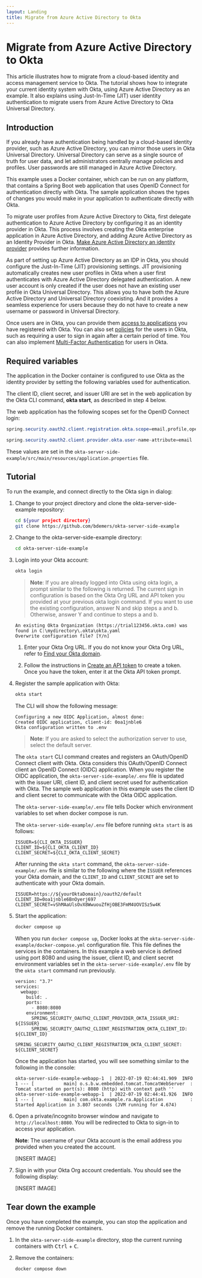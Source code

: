 ```yaml
---
layout: Landing
title: Migrate from Azure Active Directory to Okta
---
```


# Migrate from Azure Active Directory to Okta

This article illustrates how to migrate from a cloud-based identity and access management service to Okta. The tutorial shows how to integrate your current identity system with Okta, using Azure Active Directory as an example. It also explains using Just-In-Time (JIT) user identity authentication to migrate users from Azure Active Directory to Okta Universal Directory.

## Introduction

If you already have authentication being handled by a cloud-based identity provider, such as Azure Active Directory, you can mirror those users in Okta Universal Directory. Universal Directory can serve as a single source of truth for user data, and let administrators centrally manage policies and profiles. User passwords are still managed in Azure Active Directory.

This example uses a Docker container, which can be run on any platform, that contains a Spring Boot web application that uses OpenID Connect for authentication directly with Okta. The sample application shows the types of changes you would make in your application to authenticate directly with Okta.

To migrate user profiles from Azure Active Directory to Okta, first delegate authentication to Azure Active Directory by configuring it as an identity provider in Okta. This process involves creating the Okta enterprise application in Azure Active Directory, and adding Azure Active Directory as an Identity Provider in Okta. [Make Azure Active Directory an identity provider](https://help.okta.com/en-us/Content/Topics/Provisioning/azure/azure-identify-identity-provider.htm#Update) provides further information.

As part of setting up Azure Active Directory as an IDP in Okta, you should configure the Just-In-Time (JIT) provisioning settings. JIT provisioning automatically creates new user profiles in Okta when a user first authenticates with Azure Active Directory delegated authentication. A new user account is only created if the user does not have an existing user profile in Okta Universal Directory. This allows you to have both the Azure Active Directory and Universal Directory coexisting. And it provides a seamless experience for users because they do not have to create a new username or password in Universal Directory.

Once users are in Okta, you can provide them [access to applications](https://help.okta.com/oie/en-us/Content/Topics/Apps/Apps_Apps.htm) you have registered with Okta. You can also set [policies](https://developer.okta.com/docs/concepts/policies/#what-are-policies) for the users in Okta, such as requiring a user to sign in again after a certain period of time. You can also implement [Multi-Factor Authentication](https://help.okta.com/oie/en-us/Content/Topics/identity-engine/authenticators/about-authenticators.htm) for users in Okta.

## Required variables

The application in the Docker container is configured to use Okta as the identity provider by setting the following variables used for authentication.

The client ID, client secret, and issuer URI are set in the web application by the Okta CLI command, **okta start**, as described in step 4 below.

The web application has the following scopes set for the OpenID Connect login:

```java
spring.security.oauth2.client.registration.okta.scope=email,profile,openid

spring.security.oauth2.client.provider.okta.user-name-attribute=email
```

These values are set in the `okta-server-side-example/src/main/resources/application.properties` file.

## Tutorial

To run the example, and connect directly to the Okta sign in dialog:

1. Change to your project directory and clone the okta-server-side-example repository:

   ```bash
   cd ${your project directory}
   git clone https://github.com/bdemers/okta-server-side-example
   ```

2. Change to the okta-server-side-example directory:

   ```bash
   cd okta-server-side-example
   ```

3. Login into your Okta account:
   
   ```bash
   okta login
   ```

   > **Note**:  If you are already logged into Okta using okta login, a prompt similar to the following is returned. The current sign in configuration is based on the Okta Org URL and  API token you provided at your previous okta login command.  If you want to use the existing configuration, answer N and skip steps a and b. Otherwise, answer Y and continue to steps a and b.

   ```
   An existing Okta Organization (https://trial123456.okta.com) was found in C:\mydirectory\.okta\okta.yaml
   Overwrite configuration file? [Y/n]
   ```

   1. Enter your Okta Org URL. If you do not know your Okta Org URL, refer to [Find your Okta domain](https://developer.okta.com/docs/guides/find-your-domain/main/).

   2. Follow the instructions in [Create an API token](https://developer.okta.com/docs/guides/create-an-api-token/main/) to create a token. Once you have the token, enter it at the Okta API token prompt.

4. Register the sample application with Okta:

   ```bash
   okta start
   ```

   The CLI will show the following message:

   ```
   Configuring a new OIDC Application, almost done:
   Created OIDC application, client-id: 0oa1jnble6
   Okta configuration written to .env
   ```

   > **Note**: If you are asked to select the authorization server to use, select the default server.

   The `okta start` CLI command creates and registers an OAuth/OpenID Connect client with Okta. Okta considers this OAuth/OpenID Connect client an OpenID Connect (OIDC) application. When you register the OIDC application, the `okta-server-side-example/.env` file is updated with the issuer URI, client ID, and client secret used for authentication with Okta. The sample web application in this example uses the client ID and client secret to communicate with the Okta OIDC application.

   The `okta-server-side-example/.env` file tells Docker which environment variables to set when docker compose is run.

   The `okta-server-side-example/.env` file before running `okta start` is as follows:

   ```
   ISSUER=${CLI_OKTA_ISSUER}
   CLIENT_ID=${CLI_OKTA_CLIENT_ID}
   CLIENT_SECRET=${CLI_OKTA_CLIENT_SECRET}
   ```

   After running the `okta start` command, the `okta-server-side-example/.env` file is similar to the following where the `ISSUER` references your Okta domain, and the `CLIENT_ID` and `CLIENT_SECRET` are set to authenticate with your Okta domain.

   ```
   ISSUER=https://${yourOktaDomain}/oauth2/default
   CLIENT_ID=0oa1jnble6BnOyerj697
   CLIENT_SECRET=vShMAaUlsOvX8WwuouZfHjOBE3FmM4UOVISz5w4K
   ```

5. Start the application:

   ```bash
   docker compose up
   ```

   When you run `docker compose up`, Docker looks at the `okta-server-side-example/docker-compose.yml` configuration file. This file defines the services in the containers. In this example a web service is defined using port 8080 and using the issuer, client ID, and client secret environment variables set in the `okta-server-side-example/.env` file by the `okta start` command run previously.

   ```
   version: "3.7"
   services:
     webapp:
       build: .
       ports:
         - 8080:8080
       environment:
         SPRING_SECURITY_OAUTH2_CLIENT_PROVIDER_OKTA_ISSUER_URI: ${ISSUER}
         SPRING_SECURITY_OAUTH2_CLIENT_REGISTRATION_OKTA_CLIENT_ID: ${CLIENT_ID}
         SPRING_SECURITY_OAUTH2_CLIENT_REGISTRATION_OKTA_CLIENT_SECRET: ${CLIENT_SECRET}
   ```

   Once the application has started, you will see something similar to the following in the console:

   ```
   okta-server-side-example-webapp-1  | 2022-07-19 02:44:41.909  INFO 1 --- [           main] o.s.b.w.embedded.tomcat.TomcatWebServer  : Tomcat started on port(s): 8080 (http) with context path ''
   okta-server-side-example-webapp-1  | 2022-07-19 02:44:41.926  INFO 1 --- [           main] com.okta.example.ra.Application          : Started Application in 3.807 seconds (JVM running for 4.674)
   ```

6. Open a private/incognito browser window and navigate to `http://localhost:8080`. You will be redirected to Okta to sign-in to access your application.

   **Note**: The username of your Okta account is the email address you provided when you created the account.

   [INSERT IMAGE]

7. Sign in with your Okta Org account credentials. You should see the following display:

   [INSERT IMAGE]

## Tear down the example

Once you have completed the example, you can stop the application and remove the running Docker containers.

1. In the `okta-server-side-example` directory, stop the current running containers with <kbd>Ctrl</kbd> + <kbd>C</kbd>.

2. Remove the containers:

   ```bash
   docker compose down
   ```